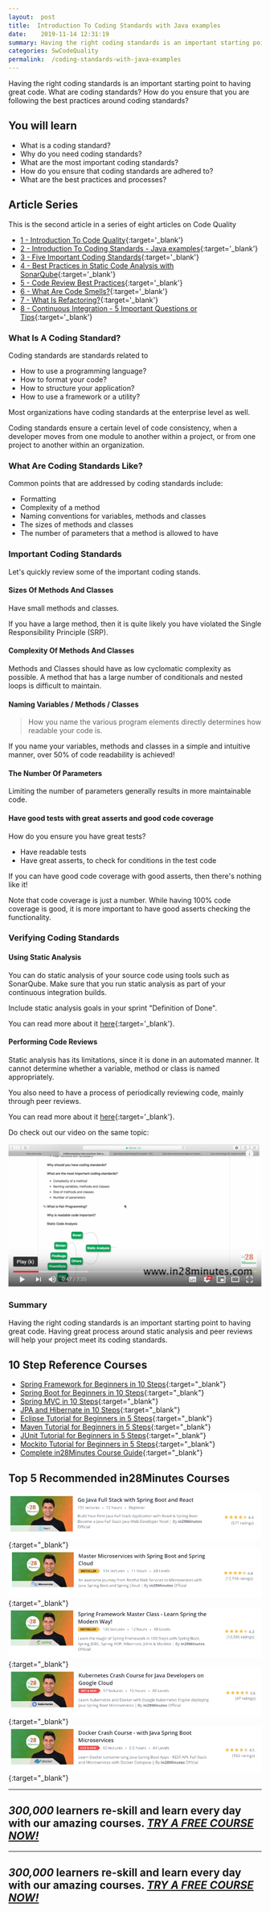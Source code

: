 ```yaml
---
layout:  post
title:  Introduction To Coding Standards with Java examples
date:    2019-11-14 12:31:19
summary: Having the right coding standards is an important starting point to having great code. What are coding standards? How do you ensure that you are following the best practices around coding standards? 
categories: SwCodeQuality
permalink:  /coding-standards-with-java-examples
---
```


Having the right coding standards is an important starting point to having great code. What are coding standards? How do you ensure that you are following the best practices around coding standards? 
 
## You will learn
- What is a coding standard?
- Why do you need coding standards?
- What are the most important coding standards?
- How do you ensure that coding standards are adhered to? 
- What are the best practices and processes?

## Article Series

This is the second article in a series of eight articles on Code Quality
- [1 - Introduction To Code Quality](/introduction-to-code-quality){:target='_blank'}
- [2 - Introduction To Coding Standards - Java examples](/coding-standards-with-java-examples){:target='_blank'}
- [3 - Five Important Coding Standards](/code-quality-five-important-coding-standards){:target='_blank'}
- [4 - Best Practices in Static Code Analysis with SonarQube](/static-code-analysis-and-code-quality-best-practices-sonarqube){:target='_blank'}
- [5 - Code Review Best Practices](/code-review-best-practices){:target='_blank'}
- [6 - What Are Code Smells?](/code-quality-code-smells){:target='_blank'}
- [7 - What Is Refactoring?](/code-quality-basics-introduction-to-refactoring){:target='_blank'}
- [8 - Continuous Integration - 5 Important Questions or Tips](/five-tips-on-continuous-integration-best-practices){:target='_blank'}


### What Is A Coding Standard?
Coding standards are standards related to 
- How to use a programming language?
- How to format your code?
- How to structure your application?
- How to use a framework or a utility?

Most organizations have coding standards at the enterprise level as well. 

Coding standards ensure a certain level of code consistency, when a developer moves from one module to another within a project, or from one project to another within an organization. 

### What Are Coding Standards Like?

Common points that are addressed by coding standards include:
* Formatting
* Complexity of a method
* Naming conventions for variables, methods and classes
* The sizes of methods and classes
* The number of parameters that a method is allowed to have

### Important Coding Standards

Let's quickly review some of the important coding stands.

#### Sizes Of Methods And Classes    

Have small methods and classes.

If you have a large method, then it is quite likely you have violated the Single Responsibility Principle (SRP). 

#### Complexity Of Methods And Classes

Methods and Classes should have as low cyclomatic complexity as possible. A method that has a large number of conditionals and nested loops is difficult to maintain.

#### Naming Variables / Methods / Classes

> How you name the various program elements directly determines how readable your code is. 

If you name your variables, methods and classes in a simple and intuitive manner, over 50% of code readability is achieved!

#### The Number Of Parameters

Limiting the number of parameters generally results in more maintainable code.

#### Have good tests with great asserts and good code coverage

How do you ensure you have great tests? 
- Have readable tests
- Have great asserts, to check for conditions in the test code

If you can have good code coverage with good asserts, then there's nothing like it! 

Note that code coverage is just a number. While having 100% code coverage is good, it is more important to have good asserts checking the functionality.

### Verifying Coding Standards

#### Using Static Analysis

You can do static analysis of your source code using tools such as SonarQube. Make sure that you run static analysis as part of your continuous integration builds.

Include static analysis goals in your sprint "Definition of Done".

You can read more about it [here](/static-code-analysis-and-code-quality-best-practices-sonarqube){:target='_blank'}.

#### Performing Code Reviews

Static analysis has its limitations, since it is done in an automated manner. It cannot determine whether a variable, method or class is named appropriately. 

You also need to have a process of periodically reviewing code, mainly through peer reviews. 

You can read more about it [here](/code-review-best-practices){:target='_blank'}.

Do check out our video on the same topic:

[![image info](images/Capture-105-01.png)](https://www.youtube.com/watch?v=XRKDpQ3b27M)

### Summary

Having the right coding standards is an important starting point to having great code. Having great process around static analysis and peer reviews will help your project meet its coding standards. 


## 10 Step Reference Courses

- [Spring Framework for Beginners in 10 Steps](https://courses.in28minutes.com/p/spring-framework-for-beginners){:target="_blank"}
- [Spring Boot for Beginners in 10 Steps](https://courses.in28minutes.com/p/spring-boot-for-beginners-in-10-steps){:target="_blank"}
- [Spring MVC in 10 Steps](https://www.youtube.com/watch?v=BjNhGaZDr0Y){:target="_blank"}
- [JPA and Hibernate in 10 Steps](https://courses.in28minutes.com/p/jpa-and-hibernate-tutorial-for-beginners-with-spring-boot){:target="_blank"}
- [Eclipse Tutorial for Beginners in 5 Steps](https://courses.in28minutes.com/p/eclipse-tutorial-for-beginners){:target="_blank"}
- [Maven Tutorial for Beginners in 5 Steps](https://courses.in28minutes.com/p/maven-tutorial-for-beginners-in-5-steps){:target="_blank"}
- [JUnit Tutorial for Beginners in 5 Steps](https://courses.in28minutes.com/p/junit-tutorial-for-beginners){:target="_blank"}
- [Mockito Tutorial for Beginners in 5 Steps](https://courses.in28minutes.com/p/mockito-for-beginner-in-5-steps){:target="_blank"}
- [Complete in28Minutes Course Guide](https://courses.in28minutes.com/p/in28minutes-course-guide){:target="_blank"}

## Top 5 Recommended in28Minutes Courses
[![Image](/images/Course-Go-Full-Stack-With-Spring-Boot-and-React.png "Go Full Stack with Spring Boot and React")](https://www.udemy.com/course/full-stack-application-with-spring-boot-and-react/?couponCode=NOVEMBER-2019){:target="_blank"}
[![Image](/images/Course-Master-Microservices-with-Spring-Boot-and-Spring-Cloud.png "Master Microservices with Spring Boot and Spring Cloud")](https://www.udemy.com/course/microservices-with-spring-boot-and-spring-cloud/?couponCode=NOVEMBER-2019){:target="_blank"}
[![Image](/images/Course-Spring-Framework-Master-Class---Beginner-to-Expert.png "Spring Master Class - Beginner to Expert")](https://www.udemy.com/course/spring-tutorial-for-beginners/?couponCode=NOVEMBER-2019){:target="_blank"}
[![Image](/images/Course-KubernetesCrashCourse.png "Kubernetes Crash Course for Java Spring Boot Developers")](https://www.udemy.com/course/kubernetes-crash-course-for-java-developers/?couponCode=NOVEMBER-2019){:target="_blank"}
[![Image](/images/Course-DockerCrashCourseForJavaSpringBootDevelopers.png "Docker Crash Course for Java Spring Boot Developers")](https://www.udemy.com/course/docker-course-with-java-and-spring-boot-for-beginners/?couponCode=NOVEMBER-2019){:target="_blank"}

---
***300,000*** learners re-skill and learn every day with our amazing courses. ***[TRY A FREE COURSE NOW!](https://rebrand.ly/in28minutes-try-free-course)***
---

---
***300,000*** learners re-skill and learn every day with our amazing courses. ***[TRY A FREE COURSE NOW!](https://rebrand.ly/in28minutes-try-free-course)***
---




